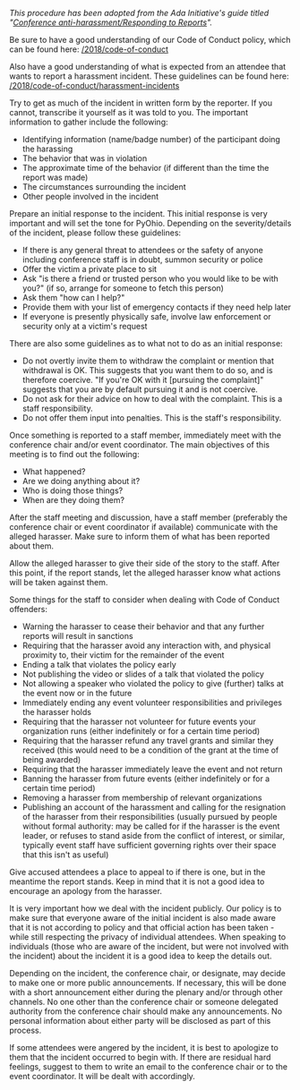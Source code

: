 *This procedure has been adopted from the Ada Initiative's guide titled "[Conference anti-harassment/Responding to Reports](http://geekfeminism.wikia.com/wiki/Conference_anti-harassment/Responding_to_reports)".*

Be sure to have a good understanding of our Code of Conduct policy, which can be found here: [/2018/code-of-conduct](/code-of-conduct)

Also have a good understanding of what is expected from an attendee that wants to report a harassment incident. These guidelines can be found here: [/2018/code-of-conduct/harassment-incidents](/code-of-conduct/harassment-incidents)

Try to get as much of the incident in written form by the reporter. If you cannot, transcribe it yourself as it was told to you. The important information to gather include the following:

 - Identifying information (name/badge number) of the participant doing the harassing
 - The behavior that was in violation
 - The approximate time of the behavior (if different than the time the report was made)
 - The circumstances surrounding the incident
 - Other people involved in the incident

Prepare an initial response to the incident. This initial response is very important and will set the tone for PyOhio. Depending on the severity/details of the incident, please follow these guidelines:

 - If there is any general threat to attendees or the safety of anyone including conference staff is in doubt, summon security or police
 - Offer the victim a private place to sit
 - Ask "is there a friend or trusted person who you would like to be with you?" (if so, arrange for someone to fetch this person)
 - Ask them "how can I help?"
 - Provide them with your list of emergency contacts if they need help later
 - If everyone is presently physically safe, involve law enforcement or security only at a victim's request

There are also some guidelines as to what not to do as an initial response:

 - Do not overtly invite them to withdraw the complaint or mention that withdrawal is OK. This suggests that you want them to do so, and is therefore coercive. "If you're OK with it [pursuing the complaint]" suggests that you are by default pursuing it and is not coercive.
 - Do not ask for their advice on how to deal with the complaint. This is a staff responsibility.
 - Do not offer them input into penalties. This is the staff's responsibility.

Once something is reported to a staff member, immediately meet with the conference chair and/or event coordinator. The main objectives of this meeting is to find out the following:

 - What happened?
 - Are we doing anything about it?
 - Who is doing those things?
 - When are they doing them?

After the staff meeting and discussion, have a staff member (preferably the conference chair or event coordinator if available) communicate with the alleged harasser. Make sure to inform them of what has been reported about them.

Allow the alleged harasser to give their side of the story to the staff. After this point, if the report stands, let the alleged harasser know what actions will be taken against them.

Some things for the staff to consider when dealing with Code of Conduct offenders:

- Warning the harasser to cease their behavior and that any further reports will result in sanctions
- Requiring that the harasser avoid any interaction with, and physical proximity to, their victim for the remainder of the event
- Ending a talk that violates the policy early
- Not publishing the video or slides of a talk that violated the policy
- Not allowing a speaker who violated the policy to give (further) talks at the event now or in the future
- Immediately ending any event volunteer responsibilities and privileges the harasser holds
- Requiring that the harasser not volunteer for future events your organization runs (either indefinitely or for a certain time period)
- Requiring that the harasser refund any travel grants and similar they received (this would need to be a condition of the grant at the time of being awarded)
- Requiring that the harasser immediately leave the event and not return
- Banning the harasser from future events (either indefinitely or for a certain time period)
- Removing a harasser from membership of relevant organizations
- Publishing an account of the harassment and calling for the resignation of the harasser from their responsibilities (usually pursued by people without formal authority: may be called for if the harasser is the event leader, or refuses to stand aside from the conflict of interest, or similar, typically event staff have sufficient governing rights over their space that this isn't as useful)

Give accused attendees a place to appeal to if there is one, but in the meantime the report stands. Keep in mind that it is not a good idea to encourage an apology from the harasser.

It is very important how we deal with the incident publicly. Our policy is to make sure that everyone aware of the initial incident is also made aware that it is not according to policy and that official action has been taken - while still respecting the privacy of individual attendees.  When speaking to individuals (those who are aware of the incident, but were not involved with the incident) about the incident it is a good idea to keep the details out.

Depending on the incident, the conference chair, or designate, may decide to make one or more public announcements. If necessary, this will be done with a short announcement either during the plenary and/or through other channels. No one other than the conference chair or someone delegated authority from the conference chair should make any announcements. No personal information about either party will be disclosed as part of this process.

If some attendees were angered by the incident, it is best to apologize to them that the incident occurred to begin with.  If there are residual hard feelings, suggest to them to write an email to the conference chair or to the event coordinator. It will be dealt with accordingly.